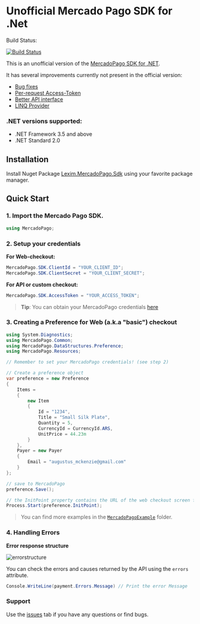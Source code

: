 
# Unofficial Mercado Pago SDK for .Net

Build Status: 

[![Build Status](https://www.myget.org/BuildSource/Badge/lexim-public?identifier=dd150ea6-14cf-4fc5-ba55-ede6cbf073af)](https://www.myget.org/BuildSource/Badge/lexim-public?identifier=dd150ea6-14cf-4fc5-ba55-ede6cbf073af)


This is an unofficial version of the [MercadoPago SDK for .NET](https://github.com/mercadopago/dx-dotnet).

It has several improvements currently not present in the official version:

  - [Bug fixes](https://github.com/LeximSoluciones/Lexim-MercadoPago-Sdk/blob/master/changelog.md#bug-fixes)
  - [Per-request Access-Token](https://github.com/LeximSoluciones/Lexim-MercadoPago-Sdk/blob/master/changelog.md#new-feature-per-request-access-token)
  - [Better API interface](https://github.com/LeximSoluciones/Lexim-MercadoPago-Sdk/blob/master/changelog.md#better-api-interface)
  - [LINQ Provider](https://github.com/LeximSoluciones/Lexim-MercadoPago-Sdk/blob/master/Docs/Linq.md)

### .NET versions supported:
  
  - .NET Framework 3.5 and above
  - .NET Standard 2.0

## Installation 

Install Nuget Package [Lexim.MercadoPago.Sdk](https://www.nuget.org/packages/Lexim.MercadoPago.Sdk/) using your favorite package manager.

## Quick Start

### 1. Import the Mercado Pago SDK.
```csharp
using MercadoPago;
```
### 2. Setup your credentials

**For Web-checkout:**
```csharp
MercadoPago.SDK.ClientId = "YOUR_CLIENT_ID";
MercadoPago.SDK.ClientSecret = "YOUR_CLIENT_SECRET";
```
**For API or custom checkout:**
```csharp
MercadoPago.SDK.AccessToken = "YOUR_ACCESS_TOKEN";
```

> **Tip**: You can obtain your MercadoPago credentials [here](https://www.mercadopago.com/mla/account/credentials?type=basic)

### 3. Creating a Preference for Web (a.k.a "basic") checkout
    
```csharp
using System.Diagnostics;
using MercadoPago.Common;
using MercadoPago.DataStructures.Preference;
using MercadoPago.Resources;

// Remember to set your MercadoPago credentials! (see step 2)

// Create a preference object
var preference = new Preference
{
    Items =
    {
        new Item
        {
            Id = "1234",
            Title = "Small Silk Plate",
            Quantity = 5,
            CurrencyId = CurrencyId.ARS,
            UnitPrice = 44.23m
        }
    },
    Payer = new Payer
    {
        Email = "augustus_mckenzie@gmail.com"
    }
};

// save to MercadoPago
preference.Save();

// the InitPoint property contains the URL of the web checkout screen for this preference
Process.Start(preference.InitPoint);
```

> You can find more examples in the [`MercadoPagoExample`](MercadoPagoExample) folder.

### 4. Handling Errors

**Error response structure**

![errorstructure](https://user-images.githubusercontent.com/864790/40929584-9cc4c96e-67fb-11e8-80a4-8d797953233a.png)

You can check the errors and causes returned by the API using the `errors` attribute.

```csharp
Console.WriteLine(payment.Errors.Message) // Print the error Message 
```

### Support 

Use the [issues](https://github.com/LeximSoluciones/dx-dotnet/issues) tab if you have any questions or find bugs.
